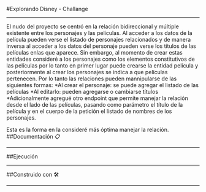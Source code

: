 #Explorando Disney - Challange
<hr/>
El nudo del proyecto se centró en la relación bidireccional y múltiple existente entre los personajes y las películas.
Al acceder a los datos de la película pueden verse el listado de personajes relacionados y de manera inversa al acceder a los datos del personaje pueden verse los títulos de las películas enlas que aparece.
Sin embargo, al momento de crear estas entidades consideré a los personajes como los elementos constitutivos de las películas por lo tanto en primer lugar puede crearse la entidad película y posteriormente al crear los personajes se indica a que películas pertenecen.
Por lo tanto las relaciones pueden mannipularse de las siguientes formas:
*Al crear el personaje: se puede agregar el listado de las películas 
*Al editarlo: pueden agregarse o cambiarse títulos
*Adicionalmente agregué otro endpoint que permite manejar la relación desde el lado de las películas, pasando como parámetro el título de la película y en el cuerpo de la petición el listado de nombres de los personajes.

Esta es la forma en la consideré más óptima manejar la relación.
##Documentación 📋
<hr/>
##Ejecución
<hr/>
##Construido con 🛠️
<hr/>